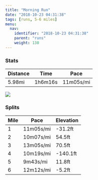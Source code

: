 ```yaml
---
title: "Morning Run"
date: "2018-10-23 04:31:38"
tags: [runs, 5-6 miles]
menu:
  nav:
    identifier: "2018-10-23 04:31:38"
    parent: "runs"
    weight: 130
---
```


### Stats

| Distance | Time | Pace |
|----------|------|------|
|5.98mi|1h6m16s|11m05s/mi|

<img src='https://maps.googleapis.com/maps/api/staticmap?maptype=roadmap&path=enc:euf`G_uavCgF~EgGfArAdBbChRhBbA`N{GdIq@ZxEp@c@RxNjGf@lG`ReBxIwFo@m@dGoXz@b@nAwDpAdEf@aDvChElLvGSk@iD`CoC{BfCn@vD}DSlAlAaEw@}DsKbDiDsE_@lE_BaAsAdXs@^_ExGc@JmEhBcBuBaFlDcFuLwQwDVLvItG|@bD`K`D{EgLsQDkP}@_DuDoB}AeHyBaCuK~AqGxHlFiI|LsA&key=AIzaSyC1MId7bFpkLXNAaYhBSTb8jLyiSqzbDtM&size=800x800&markers=color:yellow|label:S|42.14627,24.7536&markers=color:green|label:F|42.14402000000001,24.75461000000001'>

### Splits

| Mile | Pace | Elevation |
|------|------|-----------|
|1|11m05s/mi|-31.2ft|
|2|10m07s/mi|54.5ft|
|3|13m05s/mi|70.5ft|
|4|10m19s/mi|-140.1ft|
|5|9m43s/mi|11.8ft|
|6|12m12s/mi|-5.2ft|
